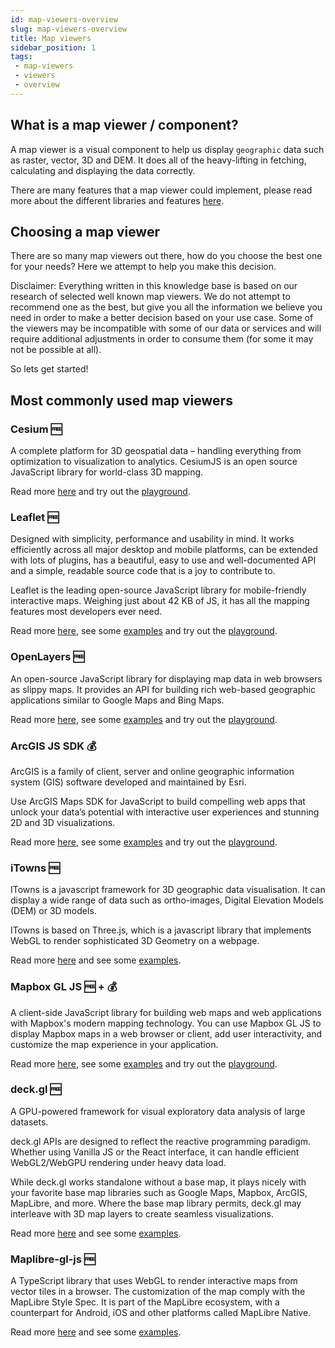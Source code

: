 ```yaml
---
id: map-viewers-overview
slug: map-viewers-overview
title: Map viewers
sidebar_position: 1
tags:
 - map-viewers
 - viewers
 - overview
---
```


## What is a map viewer / component?

A map viewer is a visual component to help us display `geographic` data such as raster, vector, 3D and DEM. It does all of the heavy-lifting in fetching, calculating and displaying the data correctly.

There are many features that a map viewer could implement, please read more about the different libraries and features [here](/docs/KnowledgeBase/MapViewers/map-components.md).

## Choosing a map viewer

There are so many map viewers out there, how do you choose the best one for your needs?
Here we attempt to help you make this decision.

Disclaimer:
Everything written in this knowledge base is based on our research of selected well known map viewers. We do not attempt to recommend one as the best, but give you all the information we believe you need in order to make a better decision based on your use case.
Some of the viewers may be incompatible with some of our data or services and will require additional adjustments in order to consume them (for some it may not be possible at all).

So lets get started!

## Most commonly used map viewers

### Cesium 🆓

A complete platform for 3D geospatial data – handling everything from optimization to visualization to analytics. CesiumJS is an open source JavaScript library for world-class 3D mapping.

Read more [here](https://cesium.com/learn/cesiumjs-learn/) and try out the [playground](https://sandcastle.cesium.com/).

### Leaflet 🆓

Designed with simplicity, performance and usability in mind. It works efficiently across all major desktop and mobile platforms, can be extended with lots of plugins, has a beautiful, easy to use and well-documented API and a simple, readable source code that is a joy to contribute to.

Leaflet is the leading open-source JavaScript library for mobile-friendly interactive maps. Weighing just about 42 KB of JS, it has all the mapping features most developers ever need.

Read more [here](https://leafletjs.com/reference.html), see some [examples](https://leafletjs.com/examples.html) and try out the [playground](https://codesandbox.io/s/leaflet-playground-8riog).

### OpenLayers 🆓

An open-source JavaScript library for displaying map data in web browsers as slippy maps. It provides an API for building rich web-based geographic applications similar to Google Maps and Bing Maps.

Read more [here](https://openlayers.org/en/latest/apidoc/), see some [examples](https://openlayers.org/en/latest/examples/) and try out the [playground](https://codesandbox.io/examples/package/openlayers).

### ArcGIS JS SDK 💰

ArcGIS is a family of client, server and online geographic information system (GIS) software developed and maintained by Esri.

Use ArcGIS Maps SDK for JavaScript to build compelling web apps that unlock your data’s potential with interactive user experiences and stunning 2D and 3D visualizations.

Read more [here](https://developers.arcgis.com/javascript/latest/), see some [examples](https://developers.arcgis.com/javascript/latest/sample-code/) and try out the [playground](https://developers.arcgis.com/javascript/3/samples/playground/).

### iTowns 🆓

ITowns is a javascript framework for 3D geographic data visualisation. It can display a wide range of data such as ortho-images, Digital Elevation Models (DEM) or 3D models.

ITowns is based on Three.js, which is a javascript library that implements WebGL to render sophisticated 3D Geometry on a webpage.

Read more [here](https://www.itowns-project.org/) and see some [examples](http://www.itowns-project.org/itowns/examples/index.html).

### Mapbox GL JS 🆓 + 💰

A client-side JavaScript library for building web maps and web applications with Mapbox's modern mapping technology. You can use Mapbox GL JS to display Mapbox maps in a web browser or client, add user interactivity, and customize the map experience in your application.

Read more [here](https://docs.mapbox.com/mapbox-gl-js/guides/), see some [examples](https://docs.mapbox.com/mapbox-gl-js/example/) and try out the [playground](https://docs.mapbox.com/playground/).

### deck.gl 🆓

A GPU-powered framework for visual exploratory data analysis of large datasets.

deck.gl APIs are designed to reflect the reactive programming paradigm. Whether using Vanilla JS or the React interface, it can handle efficient WebGL2/WebGPU rendering under heavy data load.

While deck.gl works standalone without a base map, it plays nicely with your favorite base map libraries such as Google Maps, Mapbox, ArcGIS, MapLibre, and more. Where the base map library permits, deck.gl may interleave with 3D map layers to create seamless visualizations.

Read more [here](https://deck.gl/docs) and see some [examples](https://deck.gl/examples).

### Maplibre-gl-js 🆓

A TypeScript library that uses WebGL to render interactive maps from vector tiles in a browser. The customization of the map comply with the MapLibre Style Spec. It is part of the MapLibre ecosystem, with a counterpart for Android, iOS and other platforms called MapLibre Native.

Read more [here](https://maplibre.org/maplibre-gl-js/docs/API/) and see some [examples](https://maplibre.org/maplibre-gl-js/docs/examples/).
